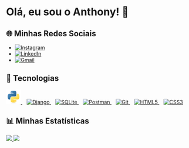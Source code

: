 # Olá, eu sou o Anthony! 👋

## 🌐 Minhas Redes Sociais

- [![Instagram](https://img.shields.io/badge/Instagram-141321?style=flat-square&logo=instagram&logoColor=fe428e)](https://www.instagram.com/anthony.sm_/)
- [![LinkedIn](https://img.shields.io/badge/LinkedIn-141321?style=flat-square&logo=linkedin&logoColor=fe428e)](https://www.linkedin.com/in/anthonydsmartins/)
- [![Gmail](https://img.shields.io/badge/Gmail-141321?style=flat-square&logo=gmail&logoColor=fe428e)](mailto:santosmsrtins015@gmail.com)


## 🚀 Tecnologias
<p align="left">
  <a href="https://www.python.org/" target="_blank">
    <img alt="Python" height="40" width="40" src="https://raw.githubusercontent.com/devicons/devicon/master/icons/python/python-original.svg" />
  </a>
  &nbsp;&nbsp;
  <a href="https://www.djangoproject.com/" target="_blank">
    <img alt="Django" height="40" width="40" src="https://cdn.jsdelivr.net/gh/devicons/devicon@latest/icons/django/django-plain.svg" />
  </a>
  &nbsp;&nbsp;
  <a href="https://www.sqlite.org/" target="_blank">
    <img alt="SQLite" height="40" width="40" src="https://cdn.jsdelivr.net/gh/devicons/devicon@latest/icons/sqlite/sqlite-original.svg" />
  </a>
  &nbsp;&nbsp;
  <a href="https://www.postman.com/" target="_blank">
    <img alt="Postman" height="40" width="40" src="https://cdn.jsdelivr.net/gh/devicons/devicon@latest/icons/postman/postman-original.svg" />
  </a>
  &nbsp;&nbsp;
  <a href="https://git-scm.com/" target="_blank">
    <img alt="Git" height="40" width="40" src="https://cdn.jsdelivr.net/gh/devicons/devicon@latest/icons/git/git-original.svg" />
  </a>
  &nbsp;&nbsp;
  <a href="https://developer.mozilla.org/en-US/docs/Web/HTML" target="_blank">
    <img alt="HTML5" height="40" width="40" src="https://cdn.jsdelivr.net/gh/devicons/devicon@latest/icons/html5/html5-original.svg" />
  </a>
  &nbsp;&nbsp;
  <a href="https://developer.mozilla.org/en-US/docs/Web/CSS" target="_blank">
    <img alt="CSS3" height="40" width="40" src="https://cdn.jsdelivr.net/gh/devicons/devicon@latest/icons/css3/css3-original.svg" />
  </a>
</p>


## 📊 Minhas Estatísticas

<div>
  <a href="https://github.com/anthonyysm">
    <img height="180" src="https://github-readme-stats.vercel.app/api?username=anthonyysm&show_icons=true&theme=radical" />
  </a>
  <a href="https://github.com/anthonyysm">
    <img height="180" src="https://github-readme-stats.vercel.app/api/top-langs/?username=anthonyysm&layout=compact&theme=radical" />
  </a>
</div>
